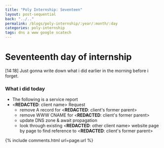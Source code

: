 ```yaml
---
title: "Poly Internship: Seventeen"
layout: post-sequential
back: "../.."
permalink: /blogs/poly-internship/:year/:month/:day
categories: poly-internship
tags: dns a www google scatech
---
```

# Seventeenth day of internship

<span class="timestamp">[14:18]</span> Just gonna write down what i did earlier in the morning before i forget.

### What i did today
* The following is <span ondblclick="this.innerHTML = 'service report SR11785'">a service report</span>
* <span ondblclick="this.innerHTML = 'Scatech'"><**REDACTED**: client name></span> Request
    - remove A record for <span ondblclick="this.innerHTML = 'scatechgroup.com'"><**REDACTED**: client's former parent></span>
    - remove WWW CNAME for <span ondblclick="this.innerHTML = 'scatechgroup.com'"><**REDACTED**: client's former parent></span>
    - update DNS zone & await propagation
    - look through existing <span ondblclick="this.innerHTML = 'flexisystems'"><**REDACTED**: other client name></span> website page by page to find reference to <span ondblclick="this.innerHTML = 'scatechgroup'"><**REDACTED**: client's former parent></span>



{% include comments.html url=page.url %}
